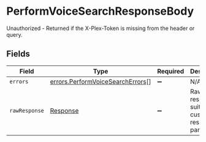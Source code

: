 # PerformVoiceSearchResponseBody

Unauthorized - Returned if the X-Plex-Token is missing from the header or query.


## Fields

| Field                                                                                | Type                                                                                 | Required                                                                             | Description                                                                          |
| ------------------------------------------------------------------------------------ | ------------------------------------------------------------------------------------ | ------------------------------------------------------------------------------------ | ------------------------------------------------------------------------------------ |
| `errors`                                                                             | [errors.PerformVoiceSearchErrors](../../models/errors/performvoicesearcherrors.md)[] | :heavy_minus_sign:                                                                   | N/A                                                                                  |
| `rawResponse`                                                                        | [Response](https://developer.mozilla.org/en-US/docs/Web/API/Response)                | :heavy_minus_sign:                                                                   | Raw HTTP response; suitable for custom response parsing                              |